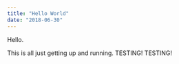 ```yaml
---
title: "Hello World"
date: "2018-06-30"
---
```


Hello.

This is all just getting up and running. TESTING! TESTING!

<!--- end --->